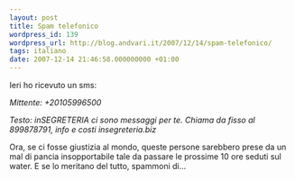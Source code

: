 ```yaml
---
layout: post
title: Spam telefonico
wordpress_id: 139
wordpress_url: http://blog.andvari.it/2007/12/14/spam-telefonico/
tags: italiano
date: 2007-12-14 21:46:58.000000000 +01:00
---
```

Ieri ho ricevuto un sms:

<em>Mittente: +20105996500</em>

<em>Testo: inSEGRETERIA ci sono messaggi per te. Chiama da fisso al 899878791, info e costi insegreteria.biz</em>

Ora, se ci fosse giustizia al mondo, queste persone sarebbero prese da un mal di pancia insopportabile tale da passare le prossime 10 ore seduti sul water. E se lo meritano del tutto, spammoni di...

